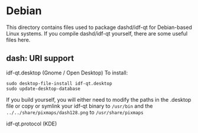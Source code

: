 
Debian
====================
This directory contains files used to package dashd/idf-qt
for Debian-based Linux systems. If you compile dashd/idf-qt yourself, there are some useful files here.

## dash: URI support ##


idf-qt.desktop  (Gnome / Open Desktop)
To install:

	sudo desktop-file-install idf-qt.desktop
	sudo update-desktop-database

If you build yourself, you will either need to modify the paths in
the .desktop file or copy or symlink your idf-qt binary to `/usr/bin`
and the `../../share/pixmaps/dash128.png` to `/usr/share/pixmaps`

idf-qt.protocol (KDE)

